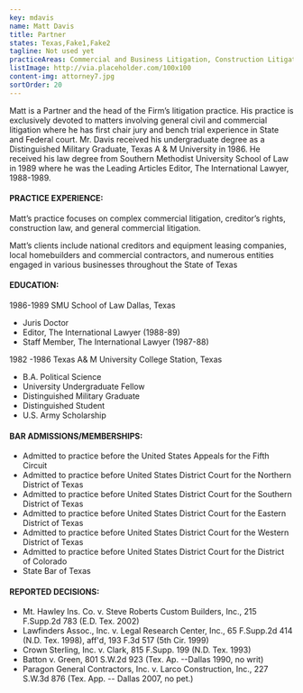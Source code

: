```yaml
---
key: mdavis
name: Matt Davis
title: Partner
states: Texas,Fake1,Fake2
tagline: Not used yet
practiceAreas: Commercial and Business Litigation, Construction Litigation, Creditor's Rights Litigation, Employment Litigation, Intellectual Property Litigation, Landlord - Tenant Litigation
listImage: http://via.placeholder.com/100x100
content-img: attorney7.jpg
sortOrder: 20
---
```

Matt is a Partner and the head of the Firm’s litigation practice.  His practice is exclusively devoted to matters involving general civil and commercial litigation where he has first chair jury and bench trial experience in State and Federal court.  Mr. Davis received his undergraduate degree as a Distinguished Military Graduate, Texas A & M University in 1986.  He received his law degree from Southern Methodist University School of Law in 1989 where he was the Leading Articles Editor, The International Lawyer, 1988-1989.

#### PRACTICE EXPERIENCE:

Matt’s practice focuses on complex commercial litigation, creditor’s rights, construction law, and general commercial litigation.

Matt’s clients include national creditors and equipment leasing companies, local homebuilders and commercial contractors, and numerous entities engaged in various businesses throughout the State of Texas

#### EDUCATION:

1986-1989     SMU School of Law
Dallas, Texas

* Juris Doctor
* Editor, The International Lawyer (1988-89)
* Staff Member, The International Lawyer (1987-88)

1982 -1986     Texas A& M University
College Station, Texas

* B.A. Political Science
* University Undergraduate Fellow
* Distinguished Military Graduate
* Distinguished Student
* U.S. Army Scholarship

#### BAR ADMISSIONS/MEMBERSHIPS:
* Admitted to practice before the United States Appeals for the Fifth Circuit
* Admitted to practice before United States District Court for the Northern District of Texas
* Admitted to practice before United States District Court for the Southern District of Texas
* Admitted to practice before United States District Court for the Eastern District of Texas
* Admitted to practice before United States District Court for the Western District of Texas
* Admitted to practice before United States District Court for the District of Colorado
* State Bar of Texas

#### REPORTED DECISIONS:
* Mt. Hawley Ins. Co. v. Steve Roberts Custom Builders, Inc., 215 F.Supp.2d 783 (E.D. Tex. 2002)
* Lawfinders Assoc., Inc. v. Legal Research Center, Inc., 65 F.Supp.2d 414  (N.D. Tex. 1998), aff'd, 193 F.3d 517 (5th Cir. 1999)
* Crown Sterling, Inc. v. Clark, 815 F.Supp. 199 (N.D. Tex. 1993)
* Batton v. Green, 801 S.W.2d 923 (Tex. Ap. --Dallas 1990, no writ)
* Paragon General Contractors, Inc. v. Larco Construction, Inc., 227 S.W.3d 876 (Tex. App. -- Dallas 2007, no pet.)
